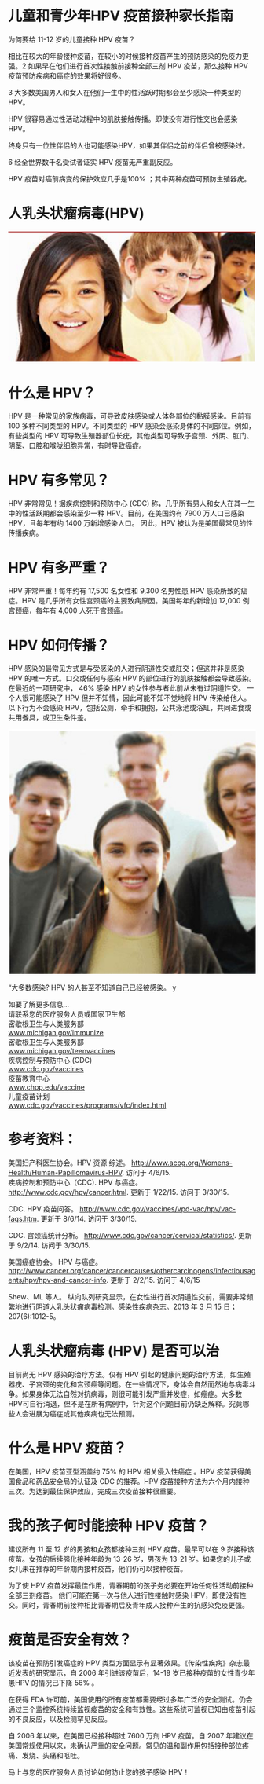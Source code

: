 # 儿童和青少年HPV 疫苗接种家长指南  

为何要给 11-12 岁的儿童接种 HPV 疫苗？  

相比在较大的年龄接种疫苗，在较小的时候接种疫苗产生的预防感染的免疫力更强。2 如果早在他们进行首次性接触前接种全部三剂 HPV 疫苗，那么接种 HPV 疫苗预防疾病和癌症的效果将好很多。  

3 大多数美国男人和女人在他们一生中的性活跃时期都会至少感染一种类型的 HPV。  

HPV 很容易通过性活动过程中的肌肤接触传播。即使没有进行性交也会感染HPV。  

终身只有一位性伴侣的人也可能感染HPV，如果其伴侣之前的伴侣曾被感染过。  

6 经全世界数千名受试者证实 HPV 疫苗无严重副反应。  

HPV 疫苗对癌前病变的保护效应几乎是$100 \%$ ；其中两种疫苗可预防生殖器疣。  

# 人乳头状瘤病毒(HPV)  

![](images/ab6a3163fc40e72a16689750c165d77ffaa099063c8d739e4f94e7ee708a2d38.jpg)  

# 什么是 HPV？  

HPV 是一种常见的家族病毒，可导致皮肤感染或人体各部位的黏膜感染。目前有100 多种不同类型的 HPV。不同类型的 HPV 感染会感染身体的不同部位。例如，有些类型的 HPV 可导致生殖器部位长疣，其他类型可导致子宫颈、外阴、肛门、阴茎、口腔和喉咙细胞异常，有时导致癌症。  

# HPV 有多常见？  

HPV 非常常见！据疾病控制和预防中心 (CDC) 称，几乎所有男人和女人在其一生中的性活跃期都会感染至少一种 HPV。目前，在美国约有 7900 万人口已感染HPV，且每年有约 1400 万新增感染人口。 因此，HPV 被认为是美国最常见的性传播疾病。  

# HPV 有多严重？  

HPV 非常严重！每年约有 17,500 名女性和 9,300 名男性患 HPV 感染所致的癌症。HPV 是几乎所有女性宫颈癌的主要致病原因。美国每年约新增加 12,000 例宫颈癌，每年有 4,000 人死于宫颈癌。  

# HPV 如何传播？  

HPV 感染的最常见方式是与受感染的人进行阴道性交或肛交；但这并非是感染HPV 的唯一方式。口交或任何与感染 HPV 的部位进行的肌肤接触都会导致感染。在最近的一项研究中， $4 6 \%$ 感染 HPV 的女性参与者此前从未有过阴道性交。 一个人很可能感染了 HPV 但并不知情，因此可能不知不觉地将 HPV 传染给他人。以下行为不会感染 HPV，包括公厕，牵手和拥抱，公共泳池或浴缸，共同进食或共用餐具，或卫生条件差。  

![](images/d3b8492bb28ed47ec584b459d2eb719c6a6e3d755b0824e9ea7a8431a714146d.jpg)  

“大多数感染? HPV 的人甚至不知道自己已经被感染。 y  

如要了解更多信息…  
请联系您的医疗服务人员或国家卫生部  
密歇根卫生与人类服务部  
www.michigan.gov/immunize  
密歇根卫生与人类服务部  
www.michigan.gov/teenvaccines  
疾病控制与预防中心 (CDC)  
www.cdc.gov/vaccines  
疫苗教育中心  
www.chop.edu/vaccine  
儿童疫苗计划  
www.cdc.gov/vaccines/programs/vfc/index.html  

# 参考资料：  

美国妇产科医生协会。HPV 资源 综述。 http://www.acog.org/Womens-Health/Human-Papillomavirus-HPV. 访问于 4/6/15.  
疾病控制和预防中心（CDC). HPV 与癌症。  
http://www.cdc.gov/hpv/cancer.html. 更新于 1/22/15. 访问于 3/30/15.  

CDC. HPV 疫苗问答。 http://www.cdc.gov/vaccines/vpd-vac/hpv/vac-faqs.htm. 更新于 8/6/14. 访问于 3/30/15.  

CDC. 宫颈癌统计分析。 http://www.cdc.gov/cancer/cervical/statistics/. 更新于 9/2/14. 访问于 3/30/15.  

美国癌症协会。 HPV 与癌症。http://www.cancer.org/cancer/cancercauses/othercarcinogens/infectiousagents/hpv/hpv-and-cancer-info. 更新于 2/2/15. 访问于 4/6/15  

Shew、ML 等人。 纵向队列研究显示，在女性进行首次阴道性交前，需要非常频繁地进行阴道人乳头状瘤病毒检测。感染性疾病杂志。2013 年 3 月 15 日；207(6):1012-5。  

# 人乳头状瘤病毒 (HPV) 是否可以治  

目前尚无 HPV 感染的治疗方法。仅有 HPV 引起的健康问题的治疗方法，如生殖器疣、子宫颈的变化和宫颈癌等问题。在一些情况下，身体会自然而然地与病毒斗争。如果身体无法自然对抗病毒，则很可能引发严重并发症，如癌症。大多数 HPV可自行消退，但不是在所有病例中，针对这个问题目前仍缺乏解释。究竟哪些人会进展为癌症或其他疾病也无法预测。  

# 什么是 HPV 疫苗？  

在美国，HPV 疫苗亚型涵盖约 $7 5 \%$ 的 HPV 相关侵入性癌症 。HPV 疫苗获得美国食品和药品安全局的认证及 CDC 的推荐。HPV 疫苗接种方法为六个月内接种三次。为达到最佳保护效应，完成三次疫苗接种很重要。  

# 我的孩子何时能接种 HPV 疫苗？  

建议所有 11 至 12 岁的男孩和女孩都接种三剂 HPV 疫苗。最早可以在 9 岁接种该疫苗。女孩的后续强化接种年龄为 13-26 岁，男孩为 13-21 岁。如果您的儿子或女儿未在推荐的年龄期内接种疫苗，他们仍可以接种疫苗。  

为了使 HPV 疫苗发挥最佳作用，青春期前的孩子务必要在开始任何性活动前接种全部三剂疫苗。 他们可能在第一次与他人进行性接触时感染 HPV，即使没有性交。同时，青春期前接种相比青春期后及青年成人接种产生的抗感染免疫更强。  

# 疫苗是否安全有效？  

该疫苗在预防引发癌症的 HPV 类型方面显示有显著效果。《传染性疾病》杂志最近发表的研究显示，自 2006 年引进该疫苗后，14-19 岁已接种疫苗的女性青少年患HPV 的情况已下降 $56 \%$ 。  

在获得 FDA 许可前，美国使用的所有疫苗都需要经过多年广泛的安全测试。仍会通过三个监控系统持续监视疫苗的安全和有效性。这些系统可监视已知由疫苗引起的不良反应，以及检测罕见反应。  

自 2006 年以来，在美国已经接种超过 7600 万剂 HPV 疫苗。自 2007 年建议在美国常规使用以来，未确认严重的安全问题。常见的温和副作用包括接种部位疼痛、发烧、头痛和呕吐。  

马上与您的医疗服务人员讨论如何防止您的孩子感染 HPV！  